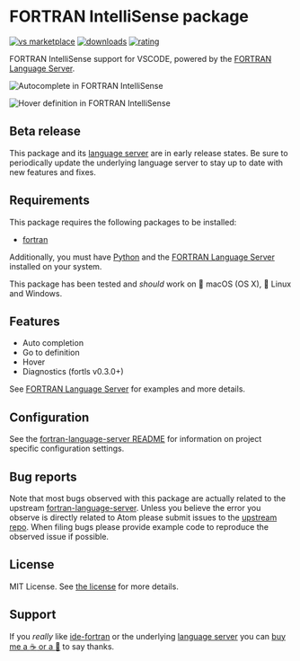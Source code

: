 # FORTRAN IntelliSense package
[![vs marketplace](https://img.shields.io/vscode-marketplace/v/hansec.fortran-ls.svg?label=vs%20marketplace)](https://marketplace.visualstudio.com/items?itemName=hansec.fortran-ls)
[![downloads](https://img.shields.io/vscode-marketplace/d/hansec.fortran-ls.svg)](https://marketplace.visualstudio.com/items?itemName=hansec.fortran-ls)
[![rating](https://img.shields.io/vscode-marketplace/r/hansec.fortran-ls.svg)](https://marketplace.visualstudio.com/items?itemName=hansec.fortran-ls)

FORTRAN IntelliSense support for VSCODE, powered by the [FORTRAN Language Server](https://github.com/hansec/fortran-language-server).

![Autocomplete in FORTRAN IntelliSense](https://raw.githubusercontent.com/hansec/vscode-fortran-ls/master/images/autocomplete.png)

![Hover definition in FORTRAN IntelliSense](https://raw.githubusercontent.com/hansec/vscode-fortran-ls/master/images/hover_def.png)

## Beta release

This package and its [language server](https://github.com/hansec/fortran-language-server) are in early
release states. Be sure to periodically update the underlying language server to stay up to date with
new features and fixes.

## Requirements
This package requires the following packages to be installed:
 * [fortran](https://marketplace.visualstudio.com/items?itemName=Gimly81.fortran)

Additionally, you must have [Python](https://www.python.org/) and the
[FORTRAN Language Server](https://github.com/hansec/fortran-language-server) installed
on your system.

This package has been tested and *should* work on :apple: macOS (OS X), :penguin: Linux and Windows.

## Features

* Auto completion
* Go to definition
* Hover
* Diagnostics (fortls v0.3.0+)

See [FORTRAN Language Server](https://github.com/hansec/fortran-language-server) for examples and more details.

## Configuration

See the [fortran-language-server README](https://github.com/hansec/fortran-language-server/blob/master/README.rst) for
information on project specific configuration settings.

## Bug reports
Note that most bugs observed with this package are actually related to the upstream
[fortran-language-server](https://github.com/hansec/fortran-language-server). Unless you believe the error
you observe is directly related to Atom please submit issues to the
[upstream repo](https://github.com/hansec/fortran-language-server/issues/new). When filing bugs please
provide example code to reproduce the observed issue if possible.

## License
MIT License. See [the license](LICENSE.md) for more details.

## Support

If you *really* like [ide-fortran](https://atom.io/packages/ide-fortran) or the underlying [language server](https://github.com/hansec/fortran-language-server) you can <a href='https://paypal.me/hansec' target="_blank">buy me a :coffee: or a :beer:</a> to say thanks.
